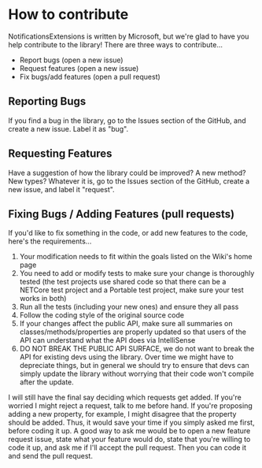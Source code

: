 # How to contribute

NotificationsExtensions is written by Microsoft, but we're glad to have you help contribute to the library! There are three ways to contribute...

- Report bugs (open a new issue)
- Request features (open a new issue)
- Fix bugs/add features (open a pull request)


## Reporting Bugs

If you find a bug in the library, go to the Issues section of the GitHub, and create a new issue. Label it as "bug".


## Requesting Features

Have a suggestion of how the library could be improved? A new method? New types? Whatever it is, go to the Issues section of the GitHub, create a new issue, and label it "request".


## Fixing Bugs / Adding Features (pull requests)

If you'd like to fix something in the code, or add new features to the code, here's the requirements...

1. Your modification needs to fit within the goals listed on the Wiki's home page
2. You need to add or modify tests to make sure your change is thoroughly tested (the test projects use shared code so that there can be a NETCore test project and a Portable test project, make sure your test works in both)
3. Run all the tests (including your new ones) and ensure they all pass
4. Follow the coding style of the original source code
5. If your changes affect the public API, make sure all summaries on classes/methods/properties are properly updated so that users of the API can understand what the API does via IntelliSense
6. DO NOT BREAK THE PUBLIC API SURFACE, we do not want to break the API for existing devs using the library. Over time we might have to depreciate things, but in general we should try to ensure that devs can simply update the library without worrying that their code won't compile after the update.

I will still have the final say deciding which requests get added. If you're worried I might reject a request, talk to me before hand. If you're proposing adding a new property, for example, I might disagree that the property should be added. Thus, it would save your time if you simply asked me first, before coding it up. A good way to ask me would be to open a new feature request issue, state what your feature would do, state that you're willing to code it up, and ask me if I'll accept the pull request. Then you can code it and send the pull request.
